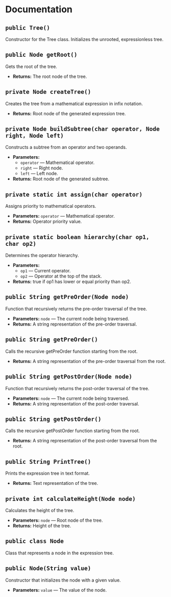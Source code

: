 # Documentation

## `public Tree()`

Constructor for the Tree class. Initializes the unrooted, expressionless tree.

## `public Node getRoot()`

Gets the root of the tree.

 * **Returns:** The root node of the tree.

## `private Node createTree()`

Creates the tree from a mathematical expression in infix notation.

 * **Returns:** Root node of the generated expression tree.

## `private Node buildSubtree(char operator, Node right, Node left)`

Constructs a subtree from an operator and two operands.

 * **Parameters:**
   * `operator` — Mathematical operator.
   * `right` — Right node.
   * `left` — Left node.
 * **Returns:** Root node of the generated subtree.

## `private static int assign(char operator)`

Assigns priority to mathematical operators.

 * **Parameters:** `operator` — Mathematical operator.
 * **Returns:** Operator priority value.

## `private static boolean hierarchy(char op1, char op2)`

Determines the operator hierarchy.

 * **Parameters:**
   * `op1` — Current operator.
   * `op2` — Operator at the top of the stack.
 * **Returns:** true if op1 has lower or equal priority than op2.

## `public String getPreOrder(Node node)`

Function that recursively returns the pre-order traversal of the tree.

 * **Parameters:** `node` — The current node being traversed.
 * **Returns:** A string representation of the pre-order traversal.

## `public String getPreOrder()`

Calls the recursive getPreOrder function starting from the root.

 * **Returns:** A string representation of the pre-order traversal from the root.

## `public String getPostOrder(Node node)`

Function that recursively returns the post-order traversal of the tree.

 * **Parameters:** `node` — The current node being traversed.
 * **Returns:** A string representation of the post-order traversal.

## `public String getPostOrder()`

Calls the recursive getPostOrder function starting from the root.

 * **Returns:** A string representation of the post-order traversal from the root.

## `public String PrintTree()`

Prints the expression tree in text format.

 * **Returns:** Text representation of the tree.

## `private int calculateHeight(Node node)`

Calculates the height of the tree.

 * **Parameters:** `node` — Root node of the tree.
 * **Returns:** Height of the tree.

## `public class Node`

Class that represents a node in the expression tree.

## `public Node(String value)`

Constructor that initializes the node with a given value.

 * **Parameters:** `value` — The value of the node.
